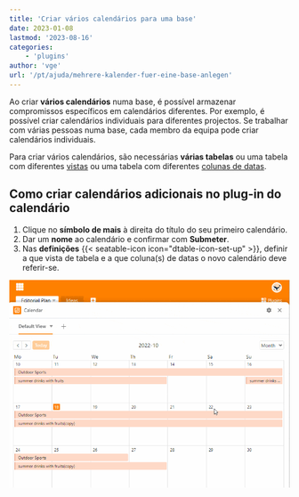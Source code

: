 ```yaml
---
title: 'Criar vários calendários para uma base'
date: 2023-01-08
lastmod: '2023-08-16'
categories:
    - 'plugins'
author: 'vge'
url: '/pt/ajuda/mehrere-kalender-fuer-eine-base-anlegen'
---
```


Ao criar **vários calendários** numa base, é possível armazenar compromissos específicos em calendários diferentes. Por exemplo, é possível criar calendários individuais para diferentes projectos. Se trabalhar com várias pessoas numa base, cada membro da equipa pode criar calendários individuais.

Para criar vários calendários, são necessárias **várias tabelas** ou uma tabela com diferentes [vistas](https://seatable.io/pt/docs/grundlagen-von-ansichten/anlegen-einer-neuen-ansicht/) ou uma tabela com diferentes [colunas de datas](https://seatable.io/pt/docs/datum-dauer-und-personen/die-datum-spalte/).

## Como criar calendários adicionais no plug-in do calendário

1. Clique no **símbolo de mais** à direita do título do seu primeiro calendário.
2. Dar um **nome** ao calendário e confirmar com **Submeter**.
3. Nas **definições** {{< seatable-icon icon="dtable-icon-set-up" >}}, definir a que vista de tabela e a que coluna(s) de datas o novo calendário deve referir-se.

![Criar vários calendários para uma base](images/mehrere-Kalender-fuer-eine-Base.gif)
